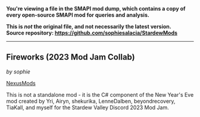 **You're viewing a file in the SMAPI mod dump, which contains a copy of every open-source SMAPI mod
for queries and analysis.**

**This is _not_ the original file, and not necessarily the latest version.**  
**Source repository: https://github.com/sophiesalacia/StardewMods**

----


## Fireworks (2023 Mod Jam Collab)
*by sophie*

[NexusMods](https://www.nexusmods.com/stardewvalley/mods/15277)

This is not a standalone mod - it is the C# component of the New Year's Eve mod created by Yri, Airyn, shekurika, LenneDalben, beyondrecovery, TiaKall, and myself for the Stardew Valley Discord 2023 Mod Jam.

